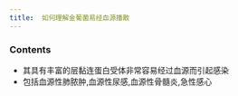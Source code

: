 ```yaml
---
title:  如何理解金葡菌易经血源播散
--- 
```


### Contents
- 其具有丰富的层黏连蛋白受体非常容易经过血源而引起感染
- 包括血源性肺脓肿,血源性尿感,血源性骨髓炎,急性感心

